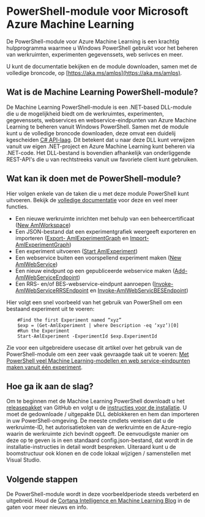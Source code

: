 <properties
    pageTitle="PowerShell-module voor Machine Learning | Microsoft Azure"
    description="De PowerShell-module voor Azure Machine Learning is beschikbaar in de openbare voorbeeldmodus. Gebruik PowerShell om werkruimtes, experimenten, webservices en meer te maken en te beheren."
    keywords="experiment,lineaire regressie,machine learning-algoritmen,zelfstudie over machine learning,voorspellende modelleringstechnieken,gegevenswetenschapexperiment"
    services="machine-learning"
    documentationCenter=""
    authors="hning86"
    manager="jhubbard"
    editor="cgronlun"/>

<tags
    ms.service="machine-learning"
    ms.workload="data-services"
    ms.tgt_pltfrm="na"
    ms.devlang="na"
    ms.topic="hero-article"
    ms.date="08/05/2016"
    ms.author="garye;haining"/>

# PowerShell-module voor Microsoft Azure Machine Learning

De PowerShell-module voor Azure Machine Learning is een krachtig hulpprogramma waarmee u Windows PowerShell gebruikt voor het beheren van werkruimten, experimenten gegevenssets, web serivces en meer.

U kunt de documentatie bekijken en de module downloaden, samen met de volledige broncode, op [https://aka.ms/amlps](https://aka.ms/amlps). 

## Wat is de Machine Learning PowerShell-module?

De Machine Learning PowerShell-module is een .NET-based DLL-module die u de mogelijkheid biedt om de werkruimtes, experimenten, gegevenssets, webservices en webservice-eindpunten van Azure Machine Learning te beheren vanuit Windows PowerShell. Samen met de module kunt u de volledige broncode downloaden, deze omvat een duidelij kgescheiden [C# API-laag](https://github.com/hning86/azuremlps/blob/master/code/AzureMLSDK.cs). Dit betekent dat u naar deze DLL kunt verwijzen vanuit uw eigen .NET-project en Azure Machine Learning kunt beheren via .NET-code. Het DLL-bestand is bovendien afhankelijk van onderliggende REST-API's die u van rechtstreeks vanuit uw favoriete client kunt gebruiken.

## Wat kan ik doen met de PowerShell-module?

Hier volgen enkele van de taken die u met deze module PowerShell kunt uitvoeren. Bekijk de [volledige documentatie](https://aka.ms/amlps) voor deze en veel meer functies.

- Een nieuwe werkruimte inrichten met behulp van een beheercertificaat ([New AmlWorkspace](https://github.com/hning86/azuremlps#new-amlworkspace))
- Een JSON-bestand dat een experimentgrafiek weergeeft exporteren en importeren ([Export- AmlExperimentGraph](https://github.com/hning86/azuremlps#export-amlexperimentgraph) en [Import- AmlExperimentGraph](https://github.com/hning86/azuremlps#import-amlexperimentgraph))
- Een experiment uitvoeren ([Start AmlExperiment](https://github.com/hning86/azuremlps#start-amlexperiment))
- Een webservice buiten een voorspellend experiment maken ([New AmlWebService](https://github.com/hning86/azuremlps#new-amlwebservice))
- Een nieuw eindpunt op een gepubliceerde webservice maken ([Add-AmlWebServiceEndpoint](https://github.com/hning86/azuremlps#add-amlwebserviceendpoint))
- Een RRS- en/of BES-webservice-eindpunt aanroepen ([Invoke-AmlWebServiceRRSEndpoint](https://github.com/hning86/azuremlps#invoke-amlwebservicerrsendpoint) en [Invoke-AmlWebServicBESEndpoint](https://github.com/hning86/azuremlps#invoke-amlwebservicebesendpoint))

Hier volgt een snel voorbeeld van het gebruik van PowerShell om een bestaand experiment uit te voeren:

        #Find the first Experiment named “xyz”
        $exp = (Get-AmlExperiment | where Description -eq ‘xyz’)[0]
        #Run the Experiment
        Start-AmlExperiment -ExperimentId $exp.ExperimentId 

Zie voor een uitgebreidere usecase dit artikel over het gebruik van de PowerShell-module om een zeer vaak gevraagde taak uit te voeren: [Met PowerShell veel Machine Learning-modellen en web service-eindpunten maken vanuit één experiment](machine-learning-create-models-and-endpoints-with-powershell.md).

## Hoe ga ik aan de slag?

Om te beginnen met de Machine Learning PowerShell downloadt u het [releasepakket](https://github.com/hning86/azuremlps/releases) van GitHub en volgt u de [instructies voor de installatie](https://github.com/hning86/azuremlps/blob/master/README.md). U moet de gedownloade / uitgepakte DLL deblokkeren en hem dan importeren in uw PowerShell-omgeving. De meeste cmdlets vereisen dat u de werkruimte-ID, het autorisatietoken van de werkruimte en de Azure-regio waarin de werkruimte zich bevindt opgeeft. De eenvoudigste manier om deze op te geven is in een standaard config.json-bestand, dat wordt in de installatie-instructies in detail wordt bespreken. Uiteraard kunt u de boomstructuur ook klonen en de code lokaal wijzigen / samenstellen met Visual Studio.

## Volgende stappen

De PowerShell-module wordt in deze voorbeeldperiode steeds verbeterd en uitgebreid. Houd de [Cortana Intelligence en Machine Learning Blog](https://blogs.technet.microsoft.com/machinelearning/) in de gaten voor meer nieuws en info.



<!--HONumber=sep16_HO2-->


